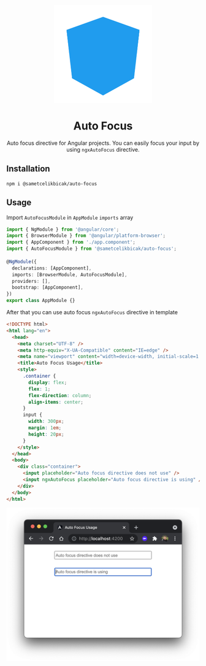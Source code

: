 <div align="center">

 <img src="assets/auto-focus.svg" alt="Logo" width="256" height="256">

# Auto Focus

Auto focus directive for Angular projects. You can easily focus your input by using `ngxAutoFocus` directive.
</div>

## Installation

```
npm i @sametcelikbicak/auto-focus
```

## Usage

Import `AutoFocusModule` in `AppModule` `imports` array
```typescript
import { NgModule } from '@angular/core';
import { BrowserModule } from '@angular/platform-browser';
import { AppComponent } from './app.component';
import { AutoFocusModule } from '@sametcelikbicak/auto-focus';

@NgModule({
  declarations: [AppComponent],
  imports: [BrowserModule, AutoFocusModule],
  providers: [],
  bootstrap: [AppComponent],
})
export class AppModule {}
```

After that you can use auto focus `ngxAutoFocus` directive in template

```html
<!DOCTYPE html>
<html lang="en">
  <head>
    <meta charset="UTF-8" />
    <meta http-equiv="X-UA-Compatible" content="IE=edge" />
    <meta name="viewport" content="width=device-width, initial-scale=1.0" />
    <title>Auto Focus Usage</title>
    <style>
      .container {
        display: flex;
        flex: 1;
        flex-direction: column;
        align-items: center;
      }
      input {
        width: 300px;
        margin: 1em;
        height: 20px;
      }
    </style>
  </head>
  <body>
    <div class="container">
      <input placeholder="Auto focus directive does not use" />
      <input ngxAutoFocus placeholder="Auto focus directive is using" />
    </div>
  </body>
</html>
```

![Auto Focus](https://github.com/sametcelikbicak/library-workspace/blob/main/assets/auto-focus.png?raw=true)
